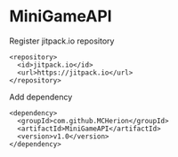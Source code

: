 # MiniGameAPI
 
Register jitpack.io repository
```
<repository>
  <id>jitpack.io</id>
  <url>https://jitpack.io</url>
</repository>
```
Add dependency
```
<dependency>
  <groupId>com.github.MCHerion</groupId>
  <artifactId>MiniGameAPI</artifactId>
  <version>v1.0</version>
</dependency>
```
